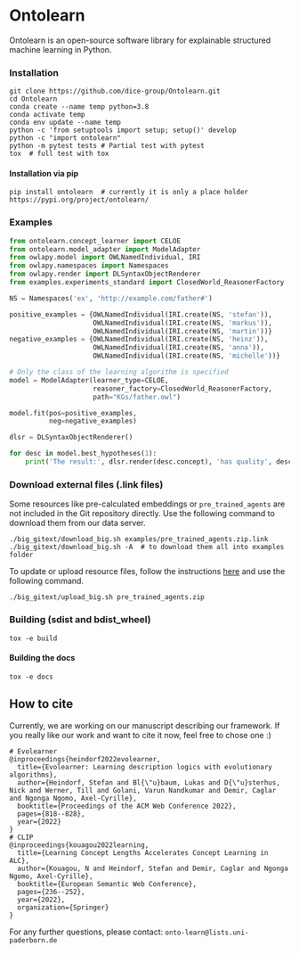 # Ontolearn

Ontolearn is an open-source software library for explainable structured machine learning in Python.


### Installation

```shell
git clone https://github.com/dice-group/Ontolearn.git
cd Ontolearn
conda create --name temp python=3.8
conda activate temp
conda env update --name temp
python -c 'from setuptools import setup; setup()' develop
python -c "import ontolearn"
python -m pytest tests # Partial test with pytest
tox  # full test with tox
```

#### Installation via pip
```shell
pip install ontolearn  # currently it is only a place holder https://pypi.org/project/ontolearn/
```

### Examples
```python
from ontolearn.concept_learner import CELOE
from ontolearn.model_adapter import ModelAdapter
from owlapy.model import OWLNamedIndividual, IRI
from owlapy.namespaces import Namespaces
from owlapy.render import DLSyntaxObjectRenderer
from examples.experiments_standard import ClosedWorld_ReasonerFactory

NS = Namespaces('ex', 'http://example.com/father#')

positive_examples = {OWLNamedIndividual(IRI.create(NS, 'stefan')),
                     OWLNamedIndividual(IRI.create(NS, 'markus')),
                     OWLNamedIndividual(IRI.create(NS, 'martin'))}
negative_examples = {OWLNamedIndividual(IRI.create(NS, 'heinz')),
                     OWLNamedIndividual(IRI.create(NS, 'anna')),
                     OWLNamedIndividual(IRI.create(NS, 'michelle'))}

# Only the class of the learning algorithm is specified
model = ModelAdapter(learner_type=CELOE,
                     reasoner_factory=ClosedWorld_ReasonerFactory,
                     path="KGs/father.owl")

model.fit(pos=positive_examples,
          neg=negative_examples)

dlsr = DLSyntaxObjectRenderer()

for desc in model.best_hypotheses(1):
    print('The result:', dlsr.render(desc.concept), 'has quality', desc.quality)
```
### Download external files (.link files)

Some resources like pre-calculated embeddings or `pre_trained_agents`
are not included in the Git repository directly. Use the following
command to download them from our data server.

```shell
./big_gitext/download_big.sh examples/pre_trained_agents.zip.link
./big_gitext/download_big.sh -A  # to download them all into examples folder
```

To update or upload resource files, follow the instructions
[here](https://github.com/dice-group/Ontolearn-internal/wiki/Upload-big-data-to-hobbitdata)
and use the following command.

```shell
./big_gitext/upload_big.sh pre_trained_agents.zip
```

### Building (sdist and bdist_wheel)

```shell
tox -e build
```

#### Building the docs

```shell
tox -e docs
```

## How to cite
Currently, we are working on our manuscript describing our framework. 
If you really like our work and want to cite it now, feel free to chose one :) 
```
# Evolearner
@inproceedings{heindorf2022evolearner,
  title={Evolearner: Learning description logics with evolutionary algorithms},
  author={Heindorf, Stefan and Bl{\"u}baum, Lukas and D{\"u}sterhus, Nick and Werner, Till and Golani, Varun Nandkumar and Demir, Caglar and Ngonga Ngomo, Axel-Cyrille},
  booktitle={Proceedings of the ACM Web Conference 2022},
  pages={818--828},
  year={2022}
}
# CLIP
@inproceedings{kouagou2022learning,
  title={Learning Concept Lengths Accelerates Concept Learning in ALC},
  author={Kouagou, N and Heindorf, Stefan and Demir, Caglar and Ngonga Ngomo, Axel-Cyrille},
  booktitle={European Semantic Web Conference},
  pages={236--252},
  year={2022},
  organization={Springer}
}
```
For any further questions, please contact:  ```onto-learn@lists.uni-paderborn.de```
